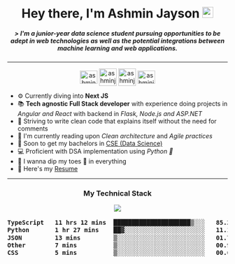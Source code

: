 <h1 align = "center"> Hey there, I'm Ashmin Jayson <img src="https://media.giphy.com/media/hvRJCLFzcasrR4ia7z/giphy.gif" width="25"></h1>


<h5 align = "center">  &gt; 
I'm a junior-year data science student pursuing opportunities to be adept in web technologies as well as the potential integrations between machine learning and web applications.
</h5>

___

<p align="center">
<a href="https://dev.to/ashminjayson" target="blank"><img align="center" src="https://cdn.jsdelivr.net/npm/simple-icons@3.0.1/icons/dev-dot-to.svg" alt="ashmin-jayson" height="30" width="40" /></a>
<a href="https://linkedin.com/in/ashmin-jayson-2b6102216/" target="blank"><img align="center" src="https://img.icons8.com/?size=512&id=xuvGCOXi8Wyg&format=png" alt="ashminjayson" height="40" width="40" /></a>
<a href="https://www.instagram.com/_ashmin.j._/" target="blank"><img align="center" src="https://img.icons8.com/?size=512&id=Xy10Jcu1L2Su&format=png" alt="ashminjayson" height="40" width="40" /></a>
<a href="https://www.codechef.com/users/ashminj" target="blank"><img align="center" src="https://cdn.jsdelivr.net/npm/simple-icons@3.1.0/icons/codechef.svg" alt="ashminjayson" height="30" width="40" /></a>

- ⚙️ Currently diving into **Next JS**
- 📚 **Tech agnostic Full Stack developer** with experience doing projects in _Angular and React_ with backend in _Flask, Node.js and ASP.NET_
- 🧹 Striving to write clean code that explains itself without the need for comments
- 📖 I'm currently reading upon _Clean architecture_ and _Agile practices_
- 🏫 Soon to get my bachelors in [CSE (Data Science)](https://www.mace.ac.in/)
- 💻 Proficient with DSA implementation using _Python 🐍_
- 🧩 I wanna dip my toes 🐾 in everything
- 📄 Here's my [Resume](https://drive.google.com/file/d/1qaWf4eXmRl9YJiCwlsRqGALJmXvC8ADg/view?usp=share_link)

___
  
  <h3 align = "center"> My Technical Stack  
    
  <p>
  <p align="center">
  <a href="https://skillicons.dev">
    <img src="https://skillicons.dev/icons?i=angular,react,dotnet,express,azure,nodejs,mongodb,firebase,mysql,gitlab,python,cpp,c#" />
  </a>
</p>
<!--START_SECTION:waka-->

```txt
TypeScript   11 hrs 12 mins  █████████████████████▒░░░   85.28 %
Python       1 hr 27 mins    ██▓░░░░░░░░░░░░░░░░░░░░░░   11.15 %
JSON         13 mins         ▒░░░░░░░░░░░░░░░░░░░░░░░░   01.77 %
Other        7 mins          ▒░░░░░░░░░░░░░░░░░░░░░░░░   00.97 %
CSS          5 mins          ▒░░░░░░░░░░░░░░░░░░░░░░░░   00.68 %
```

<!--END_SECTION:waka-->


